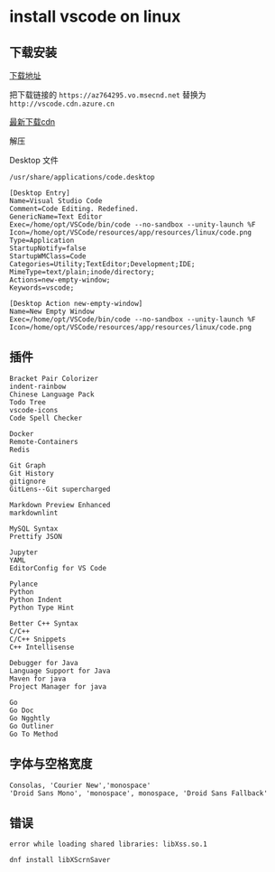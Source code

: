 # install vscode on linux

## 下载安装

[下载地址](https://code.visualstudio.com/Download)

把下载链接的 `https://az764295.vo.msecnd.net` 替换为 `http://vscode.cdn.azure.cn`

[最新下载cdn](http://vscode.cdn.azure.cn/stable/379476f0e13988d90fab105c5c19e7abc8b1dea8/code-stable-x64-1628120346.tar.gz)

解压

Desktop 文件

`/usr/share/applications/code.desktop`

```text
[Desktop Entry]
Name=Visual Studio Code
Comment=Code Editing. Redefined.
GenericName=Text Editor
Exec=/home/opt/VSCode/bin/code --no-sandbox --unity-launch %F
Icon=/home/opt/VSCode/resources/app/resources/linux/code.png
Type=Application
StartupNotify=false
StartupWMClass=Code
Categories=Utility;TextEditor;Development;IDE;
MimeType=text/plain;inode/directory;
Actions=new-empty-window;
Keywords=vscode;

[Desktop Action new-empty-window]
Name=New Empty Window
Exec=/home/opt/VSCode/bin/code --no-sandbox --unity-launch %F
Icon=/home/opt/VSCode/resources/app/resources/linux/code.png
```

## 插件

```text
Bracket Pair Colorizer
indent-rainbow
Chinese Language Pack
Todo Tree
vscode-icons
Code Spell Checker

Docker
Remote-Containers
Redis

Git Graph
Git History
gitignore
GitLens--Git supercharged

Markdown Preview Enhanced
markdownlint

MySQL Syntax
Prettify JSON

Jupyter
YAML
EditorConfig for VS Code

Pylance
Python
Python Indent
Python Type Hint

Better C++ Syntax
C/C++
C/C++ Snippets
C++ Intellisense

Debugger for Java
Language Support for Java
Maven for java
Project Manager for java

Go
Go Doc
Go Ngghtly
Go Outliner
Go To Method
```

## 字体与空格宽度

```text
Consolas, 'Courier New','monospace'
'Droid Sans Mono', 'monospace', monospace, 'Droid Sans Fallback'
```

## 错误

```text
error while loading shared libraries: libXss.so.1
```

```bash
dnf install libXScrnSaver
```
